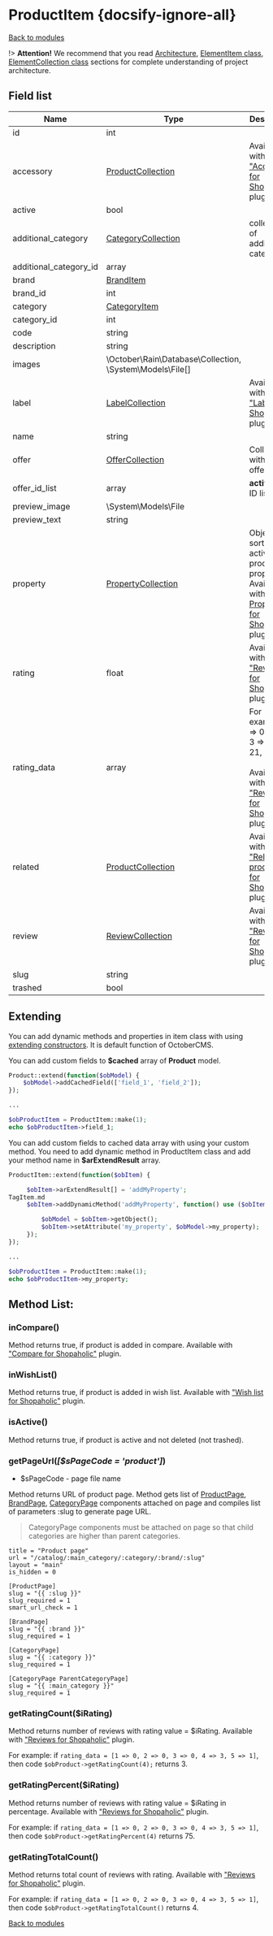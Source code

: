 # ProductItem {docsify-ignore-all}

[Back to modules](modules/home.md)

!> **Attention!**  We recommend that you read [Architecture](home.md#architecture), [ElementItem class](item-class/item-class.md),
[ElementCollection class](collection-class/collection-class.md) sections for complete understanding of  project architecture.

## Field list

|  Name | Type | Description |
|-------|------|--------|
|id|int|
|accessory|[ProductCollection](modules/product/collection/collection.md)|Available with ["Accessory for Shopaholic"](plugins/home.md#accessory-for-shopaholic) plugin|
|active|bool|
|additional_category|[CategoryCollection](modules/category/collection/collection.md)|collection of additional categories|
|additional_category_id|array|
|brand|[BrandItem](modules/brand/item/item.md)|
|brand_id|int|
|category|[CategoryItem](modules/category/item/item.md)|
|category_id|int|
|code|string|
|description|string|
|images|\October\Rain\Database\Collection, \System\Models\File[]|
|label|[LabelCollection](modules/label/collection/collection.md)|Available with ["Labels for Shopaholic"](plugins/home.md#labels-for-shopaholic) plugin|
|name|string|
|offer|[OfferCollection](modules/offer/collection/collection.md)|Collection with **active** offers|
|offer_id_list|array|**active** offer ID list|
|preview_image|\System\Models\File|
|preview_text|string|
|property|[PropertyCollection](modules/property/collection/collection.md)|Object with sorted active product properties. Available with [Properties for Shopaholic](plugins/home.md#properties-for-shopaholic) plugin|
|rating|float|Available with ["Reviews for Shopaholic"](plugins/home.md#reviews-for-shopaholic) plugin|
|rating_data|array|For example: [1 => 0, 2 => 4, 3 => 7, 4 => 21, 5 => 48]<br><br>Available with ["Reviews for Shopaholic"](plugins/home.md#reviews-for-shopaholic) plugin|
|related|[ProductCollection](modules/product/collection/collection.md)|Available with ["Related products for Shopaholic"](plugins/home.md#related-products-for-shopaholic) plugin|
|review|[ReviewCollection](modules/review/collection/collection.md)|Available with ["Reviews for Shopaholic"](plugins/home.md#reviews-for-shopaholic) plugin|
|slug|string|
|trashed|bool|

## Extending

You can add dynamic methods and properties in item class with using [extending constructors](http://octobercms.com/docs/services/behaviors#constructor-extension).
It is default function of OctoberCMS.

You can add custom fields to **$cached** array of **Product** model.
```php
Product::extend(function($obModel) {
    $obModel->addCachedField(['field_1', 'field_2']);
});

...

$obProductItem = ProductItem::make(1);
echo $obProductItem->field_1;
```

You can add custom fields to cached data array with using your custom method.
You need to add dynamic method in ProductItem class and add your method name in **$arExtendResult** array.
```php
ProductItem::extend(function($obItem) {

     $obItem->arExtendResult[] = 'addMyProperty';
TagItem.md
     $obItem->addDynamicMethod('addMyProperty', function() use ($obItem) {

         $obModel = $obItem->getObject();
         $obItem->setAttribute('my_property', $obModel->my_property);
     });
});

...

$obProductItem = ProductItem::make(1);
echo $obProductItem->my_property;
```

## Method List:

### inCompare()

Method returns true, if product is added in compare. Available with ["Compare for Shopaholic"](plugins/home.md#compare-for-shopaholic) plugin.

### inWishList()

Method returns true, if product is added in wish list. Available with ["Wish list for Shopaholic"](plugins/home.md#with-list-for-shopaholic) plugin.

### isActive()

Method returns true, if product is active and not deleted (not trashed).

### getPageUrl(_[$sPageCode = 'product']_)
  * $sPageCode - page file name

Method returns URL of product page.
Method gets list of [ProductPage](modules/product/component/product-page/product-page.md), [BrandPage](modules/brand/component/component.md#brandpage),
[CategoryPage](modules/category/component/component.md#categorypage) components attached on page and compiles list of parameters :slug to generate page URL.

> CategoryPage components must be attached on page so that child categories are higher than parent categories.

```twig
title = "Product page"
url = "/catalog/:main_category/:category/:brand/:slug"
layout = "main"
is_hidden = 0

[ProductPage]
slug = "{{ :slug }}"
slug_required = 1
smart_url_check = 1

[BrandPage]
slug = "{{ :brand }}"
slug_required = 1

[CategoryPage]
slug = "{{ :category }}"
slug_required = 1

[CategoryPage ParentCategoryPage]
slug = "{{ :main_category }}"
slug_required = 1
```

### getRatingCount($iRating)

Method returns number of reviews with rating value = $iRating. Available with ["Reviews for Shopaholic"](plugins/home.md#reviews-for-shopaholic) plugin.

For example: if ```rating_data = [1 => 0, 2 => 0, 3 => 0, 4 => 3, 5 => 1]```, then code ```$obProduct->getRatingCount(4);```  returns 3.

### getRatingPercent($iRating)

Method returns number of reviews with rating value = $iRating in percentage. Available with ["Reviews for Shopaholic"](plugins/home.md#reviews-for-shopaholic) plugin.

For example: if ```rating_data = [1 => 0, 2 => 0, 3 => 0, 4 => 3, 5 => 1]```, then code ```$obProduct->getRatingPercent(4)``` returns 75.

### getRatingTotalCount()

Method returns total count of reviews with rating. Available with ["Reviews for Shopaholic"](plugins/home.md#reviews-for-shopaholic) plugin.

For example:  if ```rating_data = [1 => 0, 2 => 0, 3 => 0, 4 => 3, 5 => 1]```, then code ```$obProduct->getRatingTotalCount()``` returns 4.

[Back to modules](modules/home.md)